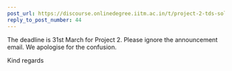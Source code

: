 ```yaml
---
post_url: https://discourse.onlinedegree.iitm.ac.in/t/project-2-tds-solver-discussion-thread/169029/45
reply_to_post_number: 44
---
```

The deadline is 31st March for Project 2. Please ignore the announcement email. We apologise for the confusion.

Kind regards